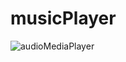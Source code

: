 # musicPlayer
![audioMediaPlayer](https://github.com/Antharithm/musicPlayer/assets/83500098/28ffeaee-aff5-489f-a684-3ed90fc361bd)
